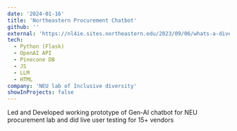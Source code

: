 ```yaml
---
date: '2024-01-16'
title: 'Northeastern Procurement Chatbot'
github: ''
external: 'https://nl4ie.sites.northeastern.edu/2023/09/06/whats-a-diverse-supplier-chatbot/'
tech:
  - Python (Flask)
  - OpenAI API
  - Pinecone DB
  - JS
  - LLM
  - HTML
company: 'NEU lab of Inclusive diversity'
showInProjects: false
---
```


Led and Developed working prototype of Gen-AI chatbot for NEU procurement lab and did live user testing for 15+ vendors
